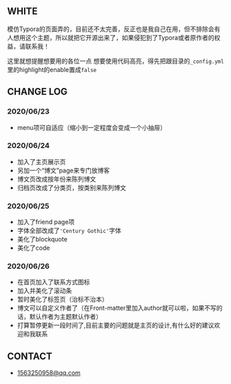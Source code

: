 ## WHITE
模仿Typora的页面弄的，目前还不太完善，反正也是我自己在用，但不排除会有人想用这个主题，所以就把它开源出来了，如果侵犯到了Typora或者原作者的权益，请联系我！

这里就想提醒想要用的各位一点
想要使用代码高亮，得先把跟目录的`_config.yml`里的highlight的enable置成`false`

## CHANGE LOG

### 2020/06/23
- menu项可自适应（缩小到一定程度会变成一个小抽屉）
### 2020/06/24 
- 加入了主页展示页
- 另加一个“博文”page来专门放博客
- 博文页改成按年份来陈列博文
- 归档页改成了分类页，按类别来陈列博文

### 2020/06/25
- 加入了friend page项
- 字体全部改成了`'Century Gothic'`字体
- 美化了blockquote
- 美化了code

### 2020/06/26
- 在首页加入了联系方式图标
- 加入并美化了滚动条
- 暂时美化了标签页（治标不治本）
- 博文可以自定义作者了（在Front-matter里加入author就可以啦，如果不写的话，默认作者为主题默认作者）
- 打算暂停更新一段时间了,目前主要的问题就是主页的设计,有什么好的建议欢迎和我联系

## CONTACT
- 1563250958@qq.com
